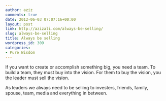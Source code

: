```yaml
---
author: aziz
comments: true
date: 2012-06-03 07:07:16+00:00
layout: post
link: http://azizali.com/always-be-selling/
slug: always-be-selling
title: Always be selling
wordpress_id: 309
categories:
- Pure Wisdom
---
```


If you want to create or accomplish something big, you need a team. To build a team, they must buy into the vision. For them to buy the vision, you the leader must sell the vision.

As leaders we always need to be seliing to investers, friends, family, spouse, team, media and everything in between.
